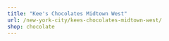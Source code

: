 ```yaml
---
title: "Kee's Chocolates Midtown West"
url: /new-york-city/kees-chocolates-midtown-west/
shop: chocolate
---
```

